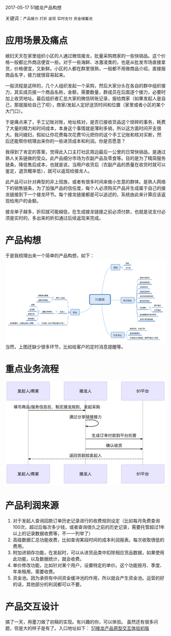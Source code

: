 2017-05-17 51接龙产品构想

关键词：`产品接力` `打折` `返现` `实时支付` `资金储蓄池`

# 应用场景及痛点
媳妇天天在家里组织小区的人通过微信接龙，批量采购商家的一些快销品。这个价格一般都比外商店便宜一些。对于一些海鲜、冰激凌类的，也是从批发市场直接拿货，价格便宜，又新鲜。小区的人都在群里很熟，一般都不用做商品介绍，直接报商品名字，接力就很容易起来。

一般流程是这样的，几个人组织发起一个采购，然后大家分头在各自的群中组织接力，其实成员报一个商品名称，金额，需要数量，群成员在后面逐个接力，必要时加上收货地址。最后组织者汇总大家的微信转账记录，报给商家（如果发起人是自己，那就报给自己了呗），商家/发起人定好送货时间和位置（家里或者小区的某个大门口）。

于是痛点来了，手工记账对账，地址核对，是否已接收货品这个琐碎的事务，耗费了大量的精力和时间成本，本身这个事情就是薄利多销，所以这方面时间开支很大。我问媳妇，假如让你花费每次花费10元把你的这个手工记账和核对买断，然后还能帮你梳理出来你的一些进货成本和利润。你是否愿意？

我得到了肯定的答案，觉得此入口主打社区周边最后一公里的日常快销品，是通过熟人关系链做的受众。此产品细分市场为农副产品及零食等。目的是为了精简服务链条，降低售后成本，也就是说，当用户收货后（农副产品的质量在收货时就可以鉴定，退货概率低），就可以返现给接龙人。

此产品可以针对典型的非上班族，或者有很多时间来做小生意的群体。是熟人网络下的销售链条，为了加强产品的信任度，每个人必须购买产品并生成属于自己的接龙链接到下一个接龙环节。每个接龙链接都是可以追述的，系统由此来计算应该返现给用户的金额。

接龙单子越多，折扣就可能越低，在生成接龙链接之前必须付款，也就是说支付必须是实时的，多出来的折扣通过后续返现来完成。

# 产品构想
于是我梳理出来一个简单的产品构想，如下：
![](/assets/51接龙.png)
当然，上图还缺少很多环节，比如给客户的定时消息提醒等。

# 重点业务流程
![51接龙重点业务流程](/assets/QQ20170519-085408.jpg)

# 产品利润来源
1. 对于发起人查询回款订单历史记录进行的收费规则设定（比如每月免费查询100次，超过后每次多少钱，或者查询很久之前的历史记录，需要托管超过1年以上的记录数据收费等，不一一列举了）
2. 高级数据汇总功能收费，比如查询某段时间的成本利润报表。每次收取很低的费用。
3. 附加进销存功能，在发起时，可以从进货品类中扣除相应货品数据，如果使用此功能，以及数据统计，就会收费。
4. 单价修改功能，比如针对某个用户，设置特定的单价。这个功能按月、季度、年来租用，需要收费。
5. 资金池。因为承担有中间资金缓冲池的作用，所以就会产生资金池。运营的好的话，其他部分的利润都可以不要。

# 产品交互设计
搞了一天，用墨刀做了初稿的实现。有兴趣的你，可以体验。
虽然还有很多问题，但是大的样子是有了。入口地址如下：
[51接龙产品原型交互体验初版](https://pro.modao.cc/app/71239ab3f1ad4e96fc9fdb41f4cae2c11f441313 "51接龙产品原型交互体验初版")